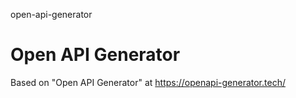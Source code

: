 open-api-generator
# Open API Generator

Based on "Open API Generator" at https://openapi-generator.tech/
